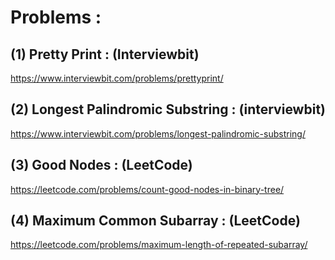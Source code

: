 # Problems : 

## (1) Pretty Print : (Interviewbit) 

https://www.interviewbit.com/problems/prettyprint/

## (2) Longest Palindromic Substring : (interviewbit)

https://www.interviewbit.com/problems/longest-palindromic-substring/

## (3) Good Nodes : (LeetCode)

https://leetcode.com/problems/count-good-nodes-in-binary-tree/


## (4) Maximum Common Subarray : (LeetCode)

https://leetcode.com/problems/maximum-length-of-repeated-subarray/